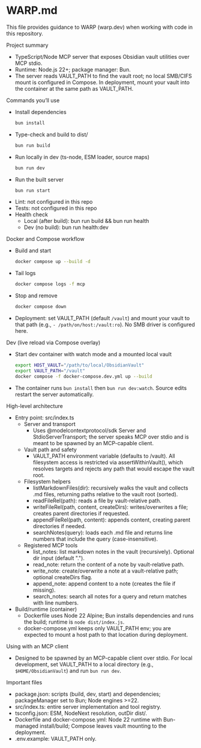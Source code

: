 # WARP.md

This file provides guidance to WARP (warp.dev) when working with code in this repository.

Project summary
- TypeScript/Node MCP server that exposes Obsidian vault utilities over MCP stdio.
- Runtime: Node.js 22+; package manager: Bun.
- The server reads VAULT_PATH to find the vault root; no local SMB/CIFS mount is configured in Compose. In deployment, mount your vault into the container at the same path as VAULT_PATH.

Commands you’ll use
- Install dependencies
  ```bash
  bun install
  ```
- Type-check and build to dist/
  ```bash
  bun run build
  ```
- Run locally in dev (ts-node, ESM loader, source maps)
  ```bash
  bun run dev
  ```
- Run the built server
  ```bash
  bun run start
  ```
- Lint: not configured in this repo
- Tests: not configured in this repo
- Health check
  - Local (after build): bun run build && bun run health
  - Dev (no build): bun run health:dev

Docker and Compose workflow
- Build and start
  ```bash
  docker compose up --build -d
  ```
- Tail logs
  ```bash
  docker compose logs -f mcp
  ```
- Stop and remove
  ```bash
  docker compose down
  ```
- Deployment: set VAULT_PATH (default `/vault`) and mount your vault to that path (e.g., `- /path/on/host:/vault:ro`). No SMB driver is configured here.

Dev (live reload via Compose overlay)
- Start dev container with watch mode and a mounted local vault
  ```bash
  export HOST_VAULT="/path/to/local/ObsidianVault"
  export VAULT_PATH="/vault"
  docker compose -f docker-compose.dev.yml up --build
  ```
- The container runs `bun install` then `bun run dev:watch`. Source edits restart the server automatically.

High-level architecture
- Entry point: src/index.ts
  - Server and transport
    - Uses @modelcontextprotocol/sdk Server and StdioServerTransport; the server speaks MCP over stdio and is meant to be spawned by an MCP-capable client.
  - Vault path and safety
    - VAULT_PATH environment variable (defaults to /vault). All filesystem access is restricted via assertWithinVault(), which resolves targets and rejects any path that would escape the vault root.
  - Filesystem helpers
    - listMarkdownFiles(dir): recursively walks the vault and collects .md files, returning paths relative to the vault root (sorted).
    - readFileRel(path): reads a file by vault-relative path.
    - writeFileRel(path, content, createDirs): writes/overwrites a file; creates parent directories if requested.
    - appendFileRel(path, content): appends content, creating parent directories if needed.
    - searchNotes(query): loads each .md file and returns line numbers that include the query (case-insensitive).
  - Registered MCP tools
    - list_notes: list markdown notes in the vault (recursively). Optional dir input (default ".").
    - read_note: return the content of a note by vault-relative path.
    - write_note: create/overwrite a note at a vault-relative path; optional createDirs flag.
    - append_note: append content to a note (creates the file if missing).
    - search_notes: search all notes for a query and return matches with line numbers.
- Build/runtime (container)
  - Dockerfile uses Node 22 Alpine; Bun installs dependencies and runs the build; runtime is `node dist/index.js`.
  - docker-compose.yml keeps only VAULT_PATH env; you are expected to mount a host path to that location during deployment.

Using with an MCP client
- Designed to be spawned by an MCP-capable client over stdio. For local development, set VAULT_PATH to a local directory (e.g., `$HOME/ObsidianVault`) and run `bun run dev`.

Important files
- package.json: scripts (build, dev, start) and dependencies; packageManager set to Bun; Node engines >=22.
- src/index.ts: entire server implementation and tool registry.
- tsconfig.json: ESM, NodeNext resolution, outDir dist/.
- Dockerfile and docker-compose.yml: Node 22 runtime with Bun-managed install/build; Compose leaves vault mounting to the deployment.
- .env.example: VAULT_PATH only.

